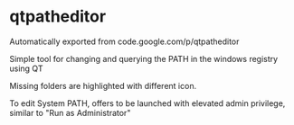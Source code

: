 # qtpatheditor
Automatically exported from code.google.com/p/qtpatheditor

Simple tool for changing and querying the PATH in the windows registry using QT

Missing folders are highlighted with different icon.

To edit System PATH, offers to be launched with elevated admin privilege, similar to "Run as Administrator" 
